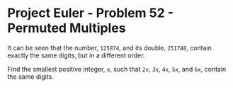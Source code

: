 # Project Euler - Problem 52 - Permuted Multiples
It can be seen that the number, `125874`, and its double, `251748`, contain exactly the same digits, but in a different order.

Find the smallest positive integer, `x`, such that `2x`, `3x`, `4x`, `5x`, and `6x`, contain the same digits.
